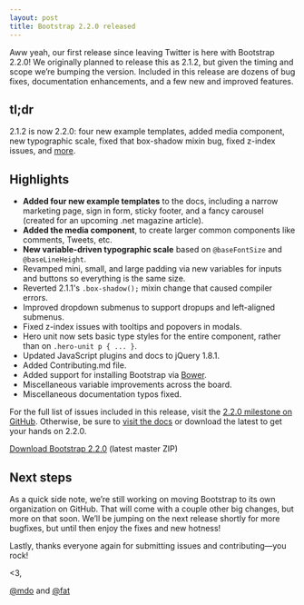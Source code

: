 ```yaml
---
layout: post
title: Bootstrap 2.2.0 released
---
```


Aww yeah, our first release since leaving Twitter is here with Bootstrap 2.2.0! We originally planned to release this as 2.1.2, but given the timing and scope we’re bumping the version. Included in this release are dozens of bug fixes, documentation enhancements, and a few new and improved features.

## tl;dr

2.1.2 is now 2.2.0: four new example templates, added media component, new typographic scale, fixed that box-shadow mixin bug, fixed z-index issues, and [more](https://github.com/twbs/bootstrap/issues?milestone=15&page=1&state=closed).

## Highlights

- **Added four new example templates** to the docs, including a narrow marketing page, sign in form, sticky footer, and a fancy carousel (created for an upcoming .net magazine article).
- **Added the media component**, to create larger common components like comments, Tweets, etc.
- **New variable-driven typographic scale** based on `@baseFontSize` and `@baseLineHeight`.
- Revamped mini, small, and large padding via new variables for inputs and buttons so everything is the same size.
- Reverted 2.1.1's `.box-shadow();` mixin change that caused compiler errors.
- Improved dropdown submenus to support dropups and left-aligned submenus.
- Fixed z-index issues with tooltips and popovers in modals.
- Hero unit now sets basic type styles for the entire component, rather than on `.hero-unit p { ... }`.
- Updated JavaScript plugins and docs to jQuery 1.8.1.
- Added Contributing.md file.
- Added support for installing Bootstrap via [Bower](http://twitter.github.com/bower).
- Miscellaneous variable improvements across the board.
- Miscellaneous documentation typos fixed.

For the full list of issues included in this release, visit the [2.2.0 milestone on GitHub](https://github.com/twbs/bootstrap/issues?milestone=15&page=1&state=closed). Otherwise, be sure to [visit the docs](http://getbootstrap.com) or download the latest to get your hands on 2.2.0.

<a class="btn-link" href="https://github.com/twbs/bootstrap/zipball/master">Download Bootstrap 2.2.0</a> <span class="muted">(latest master ZIP)</span>


## Next steps

As a quick side note, we’re still working on moving Bootstrap to its own organization on GitHub. That will come with a couple other big changes, but more on that soon. We’ll be jumping on the next release shortly for more bugfixes, but until then enjoy the fixes and new hotness!

Lastly, thanks everyone again for submitting issues and contributing—you rock!

<3,

[@mdo](http://twitter.com/mdo) and [@fat](http://twitter.com/fat)
